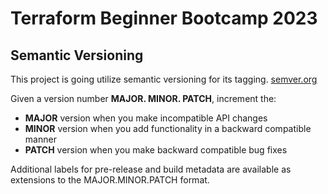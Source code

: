 # Terraform Beginner Bootcamp 2023

## Semantic Versioning
This project is going utilize semantic versioning for its tagging.
[semver.org](https://semver.org/)

Given a version number **MAJOR. MINOR. PATCH**, increment the:
- **MAJOR** version when you make incompatible API changes
- **MINOR** version when you add functionality in a backward compatible manner
- **PATCH** version when you make backward compatible bug fixes

Additional labels for pre-release and build metadata are available as extensions to the MAJOR.MINOR.PATCH format.

